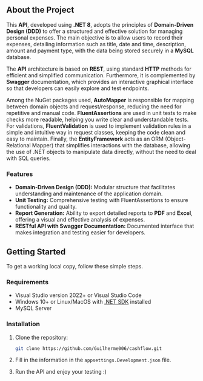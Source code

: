 ## About the Project

This **API**, developed using **.NET 8**, adopts the principles of **Domain-Driven Design (DDD)** to offer a structured and effective solution for managing personal expenses. The main objective is to allow users to record their expenses, detailing information such as title, date and time, description, amount and payment type, with the data being stored securely in a **MySQL** database.

The **API** architecture is based on **REST**, using standard **HTTP** methods for efficient and simplified communication. Furthermore, it is complemented by **Swagger** documentation, which provides an interactive graphical interface so that developers can easily explore and test endpoints.

Among the NuGet packages used, **AutoMapper** is responsible for mapping between domain objects and request/response, reducing the need for repetitive and manual code. **FluentAssertions** are used in unit tests to make checks more readable, helping you write clear and understandable tests. For validations, **FluentValidation** is used to implement validation rules in a simple and intuitive way in request classes, keeping the code clean and easy to maintain. Finally, the **EntityFramework** acts as an ORM (Object-Relational Mapper) that simplifies interactions with the database, allowing the use of .NET objects to manipulate data directly, without the need to deal with SQL queries.

### Features

- **Domain-Driven Design (DDD):** Modular structure that facilitates understanding and maintenance of the application domain.
- **Unit Testing:** Comprehensive testing with FluentAssertions to ensure functionality and quality.
- **Report Generation:** Ability to export detailed reports to **PDF** and **Excel**, offering a visual and effective analysis of expenses.
- **RESTful API with Swagger Documentation:** Documented interface that makes integration and testing easier for developers.

## Getting Started

To get a working local copy, follow these simple steps.

### Requirements

- Visual Studio version 2022+ or Visual Studio Code
- Windows 10+ or ​​Linux/MacOS with [.NET SDK](https://dotnet.microsoft.com/en-us/download/dotnet/8.0) installed
- MySQL Server

### Installation

1. Clone the repository:

    ```sh
    git clone https://github.com/Guilherme006/cashflow.git
    ```
    
2. Fill in the information in the `appsettings.Development.json` file.
3. Run the API and enjoy your testing :)
